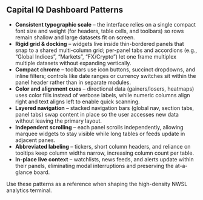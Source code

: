 ## Capital IQ Dashboard Patterns

- **Consistent typographic scale** – the interface relies on a single compact font size and weight (for headers, table cells, and toolbars) so rows remain shallow and large datasets fit on screen.
- **Rigid grid & docking** – widgets live inside thin-bordered panels that snap to a shared multi-column grid; per-panel tabs and accordions (e.g., “Global Indices”, “Markets”, “FX/Crypto”) let one frame multiplex multiple datasets without expanding vertically.
- **Compact chrome** – toolbars use icon buttons, succinct dropdowns, and inline filters; controls like date ranges or currency switches sit within the panel header rather than in separate modules.
- **Color and alignment cues** – directional data (gainers/losers, heatmaps) uses color fills instead of verbose labels, while numeric columns align right and text aligns left to enable quick scanning.
- **Layered navigation** – stacked navigation bars (global nav, section tabs, panel tabs) swap content in place so the user accesses new data without leaving the primary layout.
- **Independent scrolling** – each panel scrolls independently, allowing marquee widgets to stay visible while long tables or feeds update in adjacent panes.
- **Abbreviated labeling** – tickers, short column headers, and reliance on tooltips keep column widths narrow, increasing column count per table.
- **In-place live context** – watchlists, news feeds, and alerts update within their panels, eliminating modal interruptions and preserving the at-a-glance board.

Use these patterns as a reference when shaping the high-density NWSL analytics terminal.
